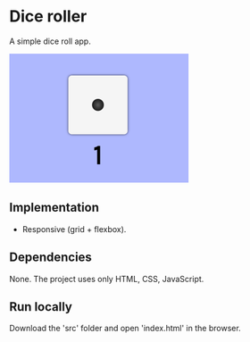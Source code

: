 # Dice roller

A simple dice roll app.

![alt text](screenshots/image.png)

## Implementation

* Responsive (grid + flexbox).

## Dependencies

None. The project uses only HTML, CSS, JavaScript.

## Run locally

Download the 'src' folder and open 'index.html' in the browser.
